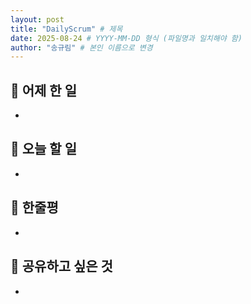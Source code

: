 ```yaml
---
layout: post
title: "DailyScrum" # 제목
date: 2025-08-24 # YYYY-MM-DD 형식 (파일명과 일치해야 함)
author: "송규림" # 본인 이름으로 변경
---
```


## 📝 어제 한 일

- 

## 🎯 오늘 할 일

- 

## 💭 한줄평

- 

## 🔗 공유하고 싶은 것

- 